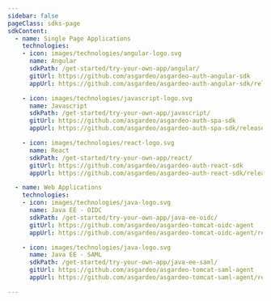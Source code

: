 ```yaml
---
sidebar: false
pageClass: sdks-page
sdkContent:
  - name: Single Page Applications
    technologies:
    - icon: images/technologies/angular-logo.svg
      name: Angular
      sdkPath: /get-started/try-your-own-app/angular/
      gitUrl: https://github.com/asgardeo/asgardeo-auth-angular-sdk
      appUrl: https://github.com/asgardeo/asgardeo-auth-angular-sdk/releases/latest/download/asgardeo-angular-app.zip

    - icon: images/technologies/javascript-logo.svg
      name: Javascript
      sdkPath: /get-started/try-your-own-app/javascript/
      gitUrl: https://github.com/asgardeo/asgardeo-auth-spa-sdk
      appUrl: https://github.com/asgardeo/asgardeo-auth-spa-sdk/releases/latest/download/asgardeo-html-js-app.zip

    - icon: images/technologies/react-logo.svg
      name: React
      sdkPath: /get-started/try-your-own-app/react/
      gitUrl: https://github.com/asgardeo/asgardeo-auth-react-sdk
      appUrl: https://github.com/asgardeo/asgardeo-auth-react-sdk/releases/latest/download/asgardeo-react-app.zip

  - name: Web Applications
    technologies:
    - icon: images/technologies/java-logo.svg
      name: Java EE - OIDC
      sdkPath: /get-started/try-your-own-app/java-ee-oidc/
      gitUrl: https://github.com/asgardeo/asgardeo-tomcat-oidc-agent
      appUrl: https://github.com/asgardeo/asgardeo-tomcat-oidc-agent/releases/latest/download/oidc-sample-app.war

    - icon: images/technologies/java-logo.svg
      name: Java EE - SAML
      sdkPath: /get-started/try-your-own-app/java-ee-saml/
      gitUrl: https://github.com/asgardeo/asgardeo-tomcat-saml-agent
      appUrl: https://github.com/asgardeo/asgardeo-tomcat-saml-agent/releases/latest/download/sample-app.war

---
```


<SDKOverview/>
